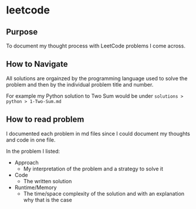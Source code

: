 # leetcode

## Purpose
To document my thought process with LeetCode problems I come across.

## How to Navigate
All solutions are orgainzed by the programming language used to solve the problem and then by the individual problem title and number.

For example my Python solution to Two Sum would be under
`solutions > python > 1-Two-Sum.md`

## How to read problem
I documented each problem in md files since I could document my thoughts and code in one file.

In the problem I listed:
- Approach
    - My interpretation of the problem and a strategy to solve it
- Code
    - The written solution
- Runtime/Memory
    - The time/space complexity of the solution and with an explanation why that is the case
